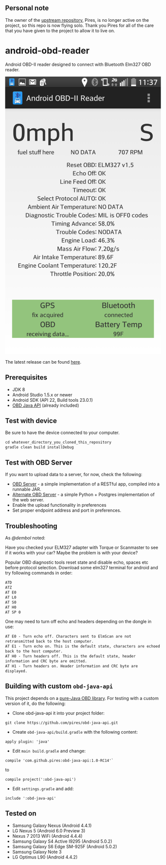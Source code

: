 ## Personal note

The owner of the [upstream repository](https://github.com/pires/android-obd-reader/), Pires, is no longer active on the project, so this repo is now flying solo.  Thank you Pires for all of the care that you have given to the project to allow it to live on.


android-obd-reader
========================

Android OBD-II reader designed to connect with Bluetooth Elm327 OBD reader.

![screenshot](/Screenshot.png)

The latest release can be found [here](https://github.com/seanhold3n/android-obd-reader/releases/).

## Prerequisites ##
- JDK 8
- Android Studio 1.5.x or newer
- Android SDK (API 22, Build tools 23.0.1)
- [OBD Java API](https://github.com/pires/obd-java-api/) (already included)

## Test with device ##

Be sure to have the device connected to your computer.

```
cd whatever_directory_you_cloned_this_repository
gradle clean build installDebug
```

## Test with OBD Server ##

If you want to upload data to a server, for now, check the following:
* [OBD Server](https://github.com/pires/obd-server/) - a simple implementation of a RESTful app, compiled into a runnable JAR.
* [Alternate OBD Server](https://github.com/seanhold3n/obd-server-python) - a simple Python + Postgres implementation of the web server.
* Enable the upload functionality in preferences
* Set proper endpoint address and port in preferences.

## Troubleshooting ##

As *@dembol* noted:

Have you checked your ELM327 adapter with Torque or Scanmaster to see if it works with your car? Maybe the problem is with your device?

Popular OBD diagnostic tools reset state and disable echo, spaces etc before protocol selection. Download some elm327 terminal for android and try following commands in order:
```
ATD
ATZ
AT E0
AT L0
AT S0
AT H0
AT SP 0
```

One may need to turn off echo and headers depending on the dongle in use:
```
AT E0 - Turn echo off. Characters sent to ElmScan are not retransmitted back to the host computer.
AT E1 - Turn echo on. This is the default state, characters are echoed back to the host computer.
AT H0 - Turn headers off. This is the default state, header information and CRC byte are omitted.
AT H1 - Turn headers on. Header information and CRC byte are displayed.
```

## Building with custom `obd-java-api`

This project depends on a [pure-Java OBD library](https://github.com/pires/obd-java-api/). For testing with a custom version of it, do the following:

* Clone obd-java-api it into your project folder:

```
git clone https://github.com/pires/obd-java-api.git
```

* Create `obd-java-api/build.gradle` with the following content:

```
apply plugin: 'java'
```

* Edit `main build.gradle` and change:

```
compile 'com.github.pires:obd-java-api:1.0-RC14'`
```

to

```
compile project(':obd-java-api')
```

* Edit `settings.gradle` and add:

```
include ':obd-java-api'
```

## Tested on ##

* Samsung Galaxy Nexus (Android 4.4.1)
* LG Nexus 5 (Android 6.0  Preview 3)
* Nexus 7 2013 WiFi (Android 4.4.4)
* Samsung Galaxy S4 Active I9295 (Android 5.0.2)
* Samsung Galaxy S6 Edge SM-925F (Android 5.0.2)
* Samsung Galaxy Note 3
* LG Optimus L90 (Android 4.4.2)
